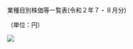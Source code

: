 業種目別株価等一覧表(令和２年７・８月分)

（単位：円）

![](https://www.nta.go.jp/tmp/7a6c2d39-de94-4881-b5d5-1918a8a035bb/images/d58a4bd597deb8775502e4e8dbba58c360029efdb5299c165c288e633d35a44d.jpg)